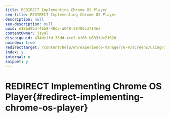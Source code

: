 ```yaml
---
title: REDIRECT Implementing Chrome OS Player
seo-title: REDIRECT Implementing Chrome OS Player
description: null
seo-description: null
uuid: e18bd953-4bb8-48d5-a048-3840bc3714ea
contentOwner: jsyal
discoiquuid: 434de1fd-35dd-4cef-bf03-b633fde21626
noindex: true
redirecttarget: /content/help/en/experience-manager/6-4/screens/using/implementing-chrome-os-player
index: y
internal: n
snippet: y
---
```


# REDIRECT Implementing Chrome OS Player{#redirect-implementing-chrome-os-player}

